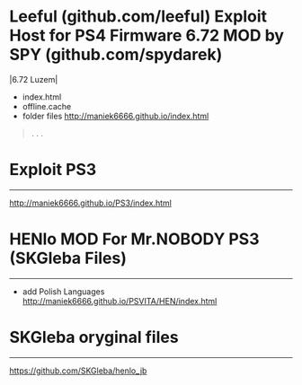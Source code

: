 # Leeful (github.com/leeful) Exploit Host for PS4 Firmware 6.72 MOD by SPY (github.com/spydarek)
|6.72 Luzem|
- index.html
- offline.cache
- folder files
http://maniek6666.github.io/index.html
>.
>.
>.
>
>
>
>
# Exploit PS3
-----
http://maniek6666.github.io/PS3/index.html
>
>
>
>
>
>
>
# HENlo MOD For Mr.NOBODY PS3 (SKGleba Files)
-----
- add Polish Languages
http://maniek6666.github.io/PSVITA/HEN/index.html
>
>
# SKGleba oryginal files
-----
 https://github.com/SKGleba/henlo_jb

